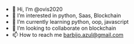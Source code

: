 - 👋 Hi, I’m @ovis2020
- 👀 I’m interested in python, Saas, Blockchain 
- 🌱 I’m currently learning python, oop, javascript
- 💞️ I’m looking to collaborate on blockchain
- 📫 How to reach me barbijo.azul@gmail.com

<!---
ovis2020/ovis2020 is a ✨ special ✨ repository because its `README.md` (this file) appears on your GitHub profile.
You can click the Preview link to take a look at your changes.
--->
